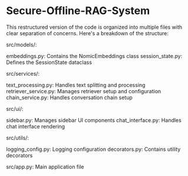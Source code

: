 # Secure-Offline-RAG-System
This restructured version of the code is organized into multiple files with clear separation of concerns. Here's a breakdown of the structure:

src/models/:

embeddings.py: Contains the NomicEmbeddings class
session_state.py: Defines the SessionState dataclass


src/services/:

text_processing.py: Handles text splitting and processing
retriever_service.py: Manages retriever setup and configuration
chain_service.py: Handles conversation chain setup


src/ui/:

sidebar.py: Manages sidebar UI components
chat_interface.py: Handles chat interface rendering


src/utils/:

logging_config.py: Logging configuration
decorators.py: Contains utility decorators


src/app.py: Main application file